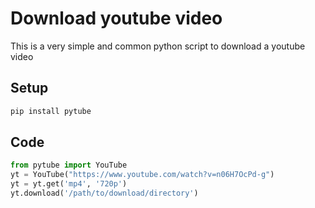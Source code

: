 # Download youtube video
This is a very simple and common python script to download a youtube video

## Setup
```bash
pip install pytube
```

## Code
```py
from pytube import YouTube
yt = YouTube("https://www.youtube.com/watch?v=n06H7OcPd-g")
yt = yt.get('mp4', '720p')
yt.download('/path/to/download/directory')
```

